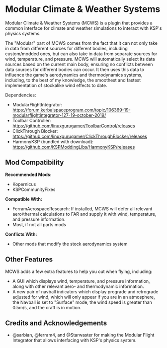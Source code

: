 # Modular Climate & Weather Systems
Modular Climate & Weather Systems (MCWS) is a plugin that provides a common interface for climate and weather simulations to interact with KSP's physics systems. 

The "Modular" part of MCWS comes from the fact that it can not only take in data from different sources for different bodies, including custom/modded ones, but can also take in data from separate sources for wind, temperature, and pressure. MCWS will automatically select its data sources based on the current main body, ensuring no conflicts between data sources for different bodies can occur.  It then uses this data to influence the game's aerodynamics and thermodynamics systems, including, to the best of my knowledge, the smoothest and fastest implementation of stockalike wind effects to date. 

Dependencies:
- ModularFlightIntegrator: https://forum.kerbalspaceprogram.com/topic/106369-19-modularflightintegrator-127-19-october-2019/
- Toolbar Controller: https://github.com/linuxgurugamer/ToolbarControl/releases
- ClickThrough Blocker: https://github.com/linuxgurugamer/ClickThroughBlocker/releases
- HarmonyKSP (bundled with download): https://github.com/KSPModdingLibs/HarmonyKSP/releases

## Mod Compatibility  
**Recommended Mods:**
- Kopernicus
- KSPCommunityFixes

**Compatible With:**
- FerramAerospaceResearch: If installed, MCWS will defer all relevant aero/thermal calculations to FAR and supply it with wind, temperature, and pressure information.
- Most, if not all parts mods

**Conflicts With:** 
- Other mods that modify the stock aerodynamics system

## Other Features
MCWS adds a few extra features to help you out when flying, including:
- A GUI which displays wind, temperature, and pressure information, along with other relevant aero- and thermodynamic information.
- A new pair of navball indicators which display prograde and retrograde adjusted for wind, which will only appear if you are in an atmosphere,  the Navball is set to "Surface" mode, the wind speed is greater than 0.5m/s, and the craft is in motion.

## Credits and Acknowledgements
- @sarbian, @ferram4, and @Starwaster for making the Modular Flight Integrator that allows interfacing with KSP's physics system.
